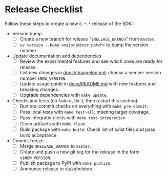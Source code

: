 # Release Checklist

Follow these steps to create a new `0.*.*` release of the SDK:

+ Version bump
    + [ ] Create a new branch for release "`$RELEASE_BRANCH`" from `master`.
    + [ ] `uv version --bump <major|minor|patch>` to bump the version number.
+ Update documentation and dependencies
    + [ ] Review the experimental features and see which ones are ready for release.
    + [ ] List new changes in [docs/changelog.md](changelog.md); choose a semver version number `$NEW_VERSION`.
    + [ ] Update usage guide in [docs/README.md](README.md) with new features and breaking changes.
    + [ ] Upgrade dependencies with `make update`.
+ Checks and tests (on failure, fix it, then restart this section)
    + [ ] Run pre-commit checks on everything with `make pre-commit`.
    + [ ] Pass local tests with `make test-all`; meeting target coverage.
    + [ ] Pass integration tests with `make test-integration`.
    + [ ] Clean artifacts with `make clean`.
    + [ ] Build package with `make build`. Check list of sdist files and pass build acceptance.
+ Commit freeze
    + [ ] Merge `$RELEASE_BRANCH` to `master`.
    + [ ] Create and push a new git tag for the release in the form `v$NEW_VERSION`.
    + [ ] Publish package to PyPI with `make publish`.
    + [ ] Announce release to stakeholders.
